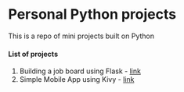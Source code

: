 # Personal Python projects
This is a repo of mini projects built on Python

#### List of projects
1. Building a job board using Flask - [link](https://github.com/anindo78/personal_mini_python_projects/tree/main/job_board_using_flask)
2. Simple Mobile App using Kivy - [link](https://github.com/anindo78/personal_mini_python_projects/tree/main/mobile_app_kivy)
